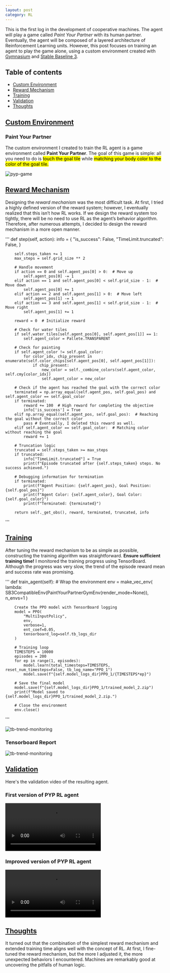 ```yaml
---
layout: post
category: RL
---
```


This is the first log in the development of cooperative machines. The agent will play a game called *Paint Your Partner* with its human partner. Eventually, the agent will be composed of a layered architecture of Reinforcement Learning units. However, this post focuses on training an agent to play the game alone, using a custom environment created with [Gymnasium](https://gymnasium.farama.org/) and [Stable Baseline 3](https://stable-baselines3.readthedocs.io/en/master/index.html).

## Table of contents

- [Custom Environment](#custom-environment)
- [Reward Mechanism](#reward-mechanism)
- [Training](#training)
- [Validation](#policy)
- [Thoughts](#thoughts)

## [Custom Environment](#custom-environment)

### Paint Your Partner

The custom environment I created to train the RL agent is a game environment called **Paint Your Partner**. The goal of this game is simple: all you need to do is <mark>touch the goal tile</mark> while <mark>matching your body color to the color of the goal tile.</mark>

![pyp-game](https://raw.githubusercontent.com/nik-pitts/machinelearning601/master/_images/2025-01-19-pyp-game.jpg)

## [Reward Mechanism](#reward-mechanism)

Designing the *reward mechanism* was the most difficult task. At first, I tried a highly defined version of the reward system; however, I eventually realized that this isn’t how RL works. If we design the reward system too tightly, there will be no need to use RL as the agent’s behavior algorithm. Therefore, after numerous attempts, I decided to design the reward mechanism in a more open manner.

'''
    def step(self, action):
        info = {
            "is_success": False,
            "TimeLimit.truncated": False,
        }
		
        self.steps_taken += 1
        max_steps = self.grid_size ** 2

        # Handle movement
        if action == 0 and self.agent_pos[0] > 0:  # Move up
            self.agent_pos[0] -= 1
        elif action == 1 and self.agent_pos[0] < self.grid_size - 1:  # Move down
            self.agent_pos[0] += 1
        elif action == 2 and self.agent_pos[1] > 0:  # Move left
            self.agent_pos[1] -= 1
        elif action == 3 and self.agent_pos[1] < self.grid_size - 1:  # Move right
            self.agent_pos[1] += 1

        reward = 0  # Initialize reward

        # Check for water tiles
        if self.water_tiles[self.agent_pos[0], self.agent_pos[1]] == 1:
            self.agent_color = Pallete.TRANSPARENT

        # Check for painting
        if self.agent_color != self.goal_color:
            for color_idx, chip_present in enumerate(self.color_chips[self.agent_pos[0], self.agent_pos[1]]):
                if chip_present:
                    new_color = self._combine_colors(self.agent_color, self.cmy[color_idx])
                    self.agent_color = new_color

        # Check if the agent has reached the goal with the correct color
        terminated = np.array_equal(self.agent_pos, self.goal_pos) and self.agent_color == self.goal_color
        if terminated:
            reward += 100  # High reward for completing the objective
            info['is_success'] = True
        elif np.array_equal(self.agent_pos, self.goal_pos):  # Reaching the goal without the correct color
            pass # Eventually, I deleted this reward as well.
        elif self.agent_color == self.goal_color:  # Matching color without reaching the goal
            reward += 1

        # Truncation logic
        truncated = self.steps_taken >= max_steps
        if truncated:
            info["TimeLimit.truncated"] = True
            print(f"Episode truncated after {self.steps_taken} steps. No success achieved.")

        # Debugging information for termination
        if terminated:
            print(f"Agent Position: {self.agent_pos}, Goal Position: {self.goal_pos}")
            print(f"Agent Color: {self.agent_color}, Goal Color: {self.goal_color}")
            print(f"Terminated: {terminated}")

        return self._get_obs(), reward, terminated, truncated, info
'''

## [Training](#training)

After tuning the reward mechanism to be as simple as possible, constructing the training algorithm was straightforward. **Ensure sufficient training time!** I monitored the training progress using TensorBoard. Although the progress was very slow, the trend of the episode reward mean and success rate was promising.

'''
    def train_agent(self):
        # Wrap the environment
        env = make_vec_env(
            lambda: SB3CompatibleEnv(PaintYourPartnerGymEnv(render_mode=None)),
            n_envs=1
        )

        Create the PPO model with TensorBoard logging
        model = PPO(
            "MultiInputPolicy",
            env,
            verbose=1,
            ent_coef=0.05,
            tensorboard_log=self.tb_logs_dir
        )

        # Training loop
        TIMESTEPS = 10000
        episodes = 200
        for ep in range(1, episodes):
            model.learn(total_timesteps=TIMESTEPS, reset_num_timesteps=False, tb_log_name="PPO_1")
            model.save(f"{self.model_logs_dir}PPO_1/{TIMESTEPS*ep}")

        # Save the final model
        model.save(f"{self.model_logs_dir}PPO_1/trained_model_2.zip")
        print(f"Model saved to {self.model_logs_dir}PPO_1/trained_model_2.zip.")

        # Close the environment
        env.close()
'''

![tb-trend-monitoring](https://raw.githubusercontent.com/nik-pitts/machinelearning601/master/_images/2025-01-19-tb-trend-monitoring.png)

### Tensorboard Report

![tb-trend-monitoring](https://raw.githubusercontent.com/nik-pitts/machinelearning601/master/_images/2025-01-19-tb-log-all.png)

## [Validation](#validation)

Here's the validation video of the resulting agent.

### First version of PYP RL agent

![first-version-pyp-rl](https://raw.githubusercontent.com/nik-pitts/machinelearning601/master/_images/2025-01-19-pyp-validation-1.mp4)

### Improved version of PYP RL agent

![improved-version-pyp-rl](https://raw.githubusercontent.com/nik-pitts/machinelearning601/master/_images/2025-01-19-pyp-validation-2.mp4)

## [Thoughts](#thoughts)

It turned out that the combination of the simplest reward mechanism and extended training time aligns well with the concept of RL. At first, I fine-tuned the reward mechanism, but the more I adjusted it, the more unexpected behaviors I encountered. Machines are remarkably good at uncovering the pitfalls of human logic.